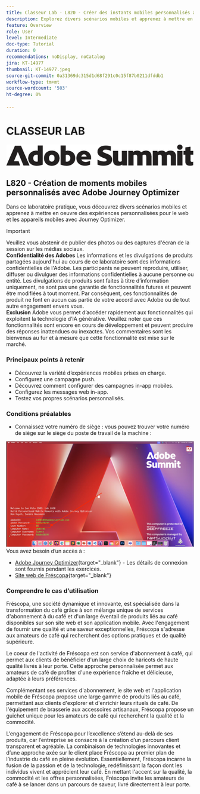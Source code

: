 ```yaml
---
title: Classeur Lab - L820 - Créer des instants mobiles personnalisés avec Adobe Journey Optimizer
description: Explorez divers scénarios mobiles et apprenez à mettre en oeuvre des expériences personnalisées pour le web et les appareils mobiles avec Journey Optimizer.
feature: Overview
role: User
level: Intermediate
doc-type: Tutorial
duration: 0
recommendations: noDisplay, noCatalog
jira: KT-14977
thumbnail: KT-14977.jpeg
source-git-commit: 0a31369dc315d1d68f291c0c15f87b0211dfddb1
workflow-type: tm+mt
source-wordcount: '503'
ht-degree: 0%

---
```



# CLASSEUR LAB

![Adobe Summit - texte de remplacement](/help/summit/l820-lab-workbook/assets/adobe-summit.png "Adobe Summit")

## L820 - Création de moments mobiles personnalisés avec Adobe Journey Optimizer

Dans ce laboratoire pratique, vous découvrez divers scénarios mobiles et apprenez à mettre en oeuvre des expériences personnalisées pour le web et les appareils mobiles avec Journey Optimizer.


>[!IMPORTANT]
>
>Veuillez vous abstenir de publier des photos ou des captures d&#39;écran de la session sur les médias sociaux.
><br>
>**Confidentialité des Adobes**
>Les informations et les divulgations de produits partagées aujourd&#39;hui au cours de ce laboratoire sont des informations confidentielles de l&#39;Adobe.
>Les participants ne peuvent reproduire, utiliser, diffuser ou divulguer des informations confidentielles à aucune personne ou entité.
>Les divulgations de produits sont faites à titre d’information uniquement, ne sont pas une garantie de fonctionnalités futures et peuvent être modifiées à tout moment. Par conséquent, ces fonctionnalités de produit ne font en aucun cas partie de votre accord avec Adobe ou de tout autre engagement envers vous.
><br>
>**Exclusion**
>Adobe vous permet d’accéder rapidement aux fonctionnalités qui exploitent la technologie d’IA générative. Veuillez noter que ces fonctionnalités sont encore en cours de développement et peuvent produire des réponses inattendues ou inexactes. Vos commentaires sont les bienvenus au fur et à mesure que cette fonctionnalité est mise sur le marché.


### Principaux points à retenir

* Découvrez la variété d’expériences mobiles prises en charge.
* Configurez une campagne push.
* Découvrez comment configurer des campagnes in-app mobiles.
* Configurez les messages web in-app.
* Testez vos propres scénarios personnalisés.

### Conditions préalables

* Connaissez votre numéro de siège : vous pouvez trouver votre numéro de siège sur le siège du poste de travail de la machine :

![Numéro de siège](/help/summit/l820-lab-workbook/assets/locate-seat-number.png)
Vous avez besoin d’un accès à :

* [Adobe Journey Optimizer](https://experience.adobe.com/#/@techmarketingdemos/sname:summit-ajo-lab/journey-optimizer/home){target="_blank"}  - Les détails de connexion sont fournis pendant les exercices.
* [Site web de Fréscopa](https://dsn.adobe.com/p/adobe-summit-2024?token=eyJhbGciOiJIUzI1NiIsInR5cCI6IkpXVCJ9.eyJpZCI6ImFub255bW91cyIsImVtYWlsIjoiYW5vbnltb3VzQGFkb2JlLmNvbSIsImlzc3VlciI6InNoYXJlZC1saW5rIiwiYXJnb24iOnsiYWNjZXNzIjoicmVhZC1wcm9qZWN0IiwicHJvamVjdElkIjoiYWRvYmUtc3VtbWl0LTIwMjQifSwiaWF0IjoxNzEwNTI0MTIwLCJleHAiOjE3MTIzMzg1MjB9.q2uGVst6HjJw8SCWl-3pViNzepkdGnNCvGqZnbbkTsY){target="_blank"}


### Comprendre le cas d’utilisation

Fréscopa, une société dynamique et innovante, est spécialisée dans la transformation du café grâce à son mélange unique de services d&#39;abonnement à du café et d&#39;un large éventail de produits liés au café disponibles sur son site web et son application mobile. Avec l&#39;engagement de fournir une qualité et une saveur exceptionnelles, Fréscopa s&#39;adresse aux amateurs de café qui recherchent des options pratiques et de qualité supérieure.

Le coeur de l&#39;activité de Fréscopa est son service d&#39;abonnement à café, qui permet aux clients de bénéficier d&#39;un large choix de haricots de haute qualité livrés à leur porte. Cette approche personnalisée permet aux amateurs de café de profiter d&#39;une expérience fraîche et délicieuse, adaptée à leurs préférences.

Complémentant ses services d&#39;abonnement, le site web et l&#39;application mobile de Fréscopa propose une large gamme de produits liés au café, permettant aux clients d&#39;explorer et d&#39;enrichir leurs rituels de café. De l&#39;équipement de brasserie aux accessoires artisanaux, Fréscopa propose un guichet unique pour les amateurs de café qui recherchent la qualité et la commodité.

L’engagement de Fréscopa pour l’excellence s’étend au-delà de ses produits, car l’entreprise se consacre à la création d’un parcours client transparent et agréable. La combinaison de technologies innovantes et d’une approche axée sur le client place Fréscopa au premier plan de l’industrie du café en pleine évolution. Essentiellement, Fréscopa incarne la fusion de la passion et de la technologie, redéfinissant la façon dont les individus vivent et apprécient leur café. En mettant l&#39;accent sur la qualité, la commodité et les offres personnalisées, Fréscopa invite les amateurs de café à se lancer dans un parcours de saveur, livré directement à leur porte.



